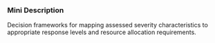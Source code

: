 ### Mini Description

Decision frameworks for mapping assessed severity characteristics to appropriate response levels and resource allocation requirements.
